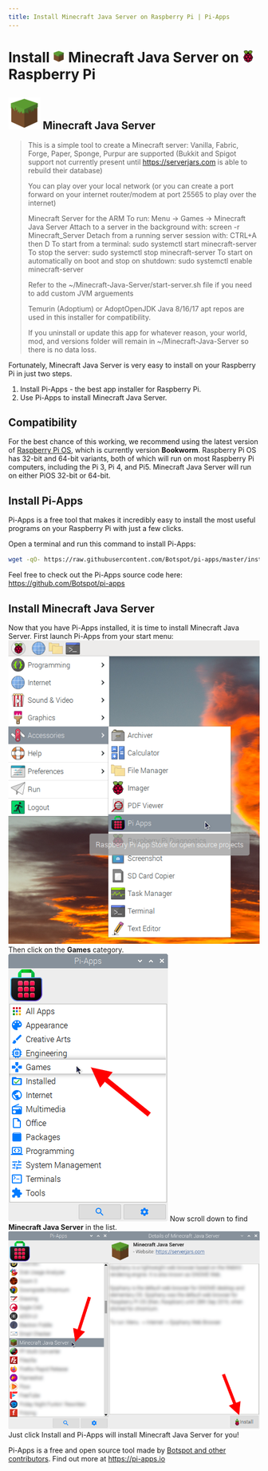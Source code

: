 ```yaml
---
title: Install Minecraft Java Server on Raspberry Pi | Pi-Apps
---
```

<div class="simple-install-content content">

# Install <img src="/img/app-icons/Minecraft Java Server/icon-64.png" height=24> Minecraft Java Server on <img src=/img/other-icons/raspberrypi-icon.svg height=24> Raspberry Pi

## <img src="/img/app-icons/Minecraft Java Server/icon-64.png"> Minecraft Java Server
> This is a simple tool to create a Minecraft server: Vanilla, Fabric, Forge, Paper, Sponge, Purpur are supported
> (Bukkit and Spigot support not currently present until https://serverjars.com is able to rebuild their database)
> 
> You can play over your local network (or you can create a port forward on your internet router/modem at port 25565 to play over the internet)
> 
> Minecraft Server for the ARM
> To run: Menu -> Games -> Minecraft Java Server
> Attach to a server in the background with: screen -r Minecraft_Server
> Detach from a running server session with: CTRL+A then D
> To start from a terminal: sudo systemctl start minecraft-server
> To stop the server: sudo systemctl stop minecraft-server
> To start on automatically on boot and stop on shutdown: sudo systemctl enable minecraft-server
> 
> Refer to the ~/Minecraft-Java-Server/start-server.sh file if you need to add custom JVM arguements
> 
> Temurin (Adoptium) or AdoptOpenJDK Java 8/16/17 apt repos are used in this installer for compatibility.
> 
> If you uninstall or update this app for whatever reason, your world, mod, and versions folder will remain in ~/Minecraft-Java-Server so there is no data loss.

Fortunately, Minecraft Java Server is very easy to install on your Raspberry Pi in just two steps.
1. Install Pi-Apps - the best app installer for Raspberry Pi.
2. Use Pi-Apps to install Minecraft Java Server.
</div>
<div class="simple-install-content content">

## Compatibility
For the best chance of this working, we recommend using the latest version of [Raspberry Pi OS](https://www.raspberrypi.com/software/), which is currently version **Bookworm**.
Raspberry Pi OS has 32-bit and 64-bit variants, both of which will run on most Raspberry Pi computers, including the Pi 3, Pi 4, and Pi5.
Minecraft Java Server will run on either PiOS 32-bit or 64-bit.
</div>
<div class="simple-install-content content">

## Install Pi-Apps

Pi-Apps is a free tool that makes it incredibly easy to install the most useful programs on your Raspberry Pi with just a few clicks.

Open a terminal and run this command to install Pi-Apps:
```bash
wget -qO- https://raw.githubusercontent.com/Botspot/pi-apps/master/install | bash
```
Feel free to check out the Pi-Apps source code here: https://github.com/Botspot/pi-apps
</div>
<div class="simple-install-content content">

## Install Minecraft Java Server

Now that you have Pi-Apps installed, it is time to install Minecraft Java Server.
First launch Pi-Apps from your start menu:
<img src="/img/start-menu.png">
Then click on the <b>Games</b> category.
<img src="/img/category-selections/Games.png">
Now scroll down to find <b>Minecraft Java Server</b> in the list.
<img src="/img/app-icons/Minecraft Java Server/app-selection.png">
Just click Install and Pi-Apps will install Minecraft Java Server for you!
</div>
<div class="simple-install-content content">

Pi-Apps is a free and open source tool made by [Botspot and other contributors](/about/#contributors). Find out more at https://pi-apps.io
</div>
